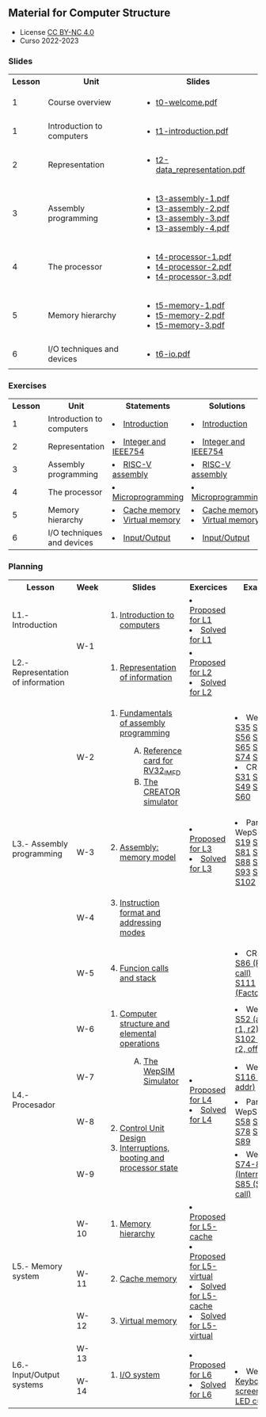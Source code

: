 ## Material for Computer Structure

<html>
<ul>
<li> License <a href="http:/creativecommons.org/licenses/by-nc/4.0/">CC BY-NC 4.0</a> </li>
<li> Curso 2022-2023</li>
</ul>
</html>


### Slides

<html>
 <small>
 <table style="width:100%;" width="100%">
  <tr><th>Lesson</th><th>Unit</th><th>Slides</th></tr>

  <tr><td>1</td><td>Course overview</td>
      <td><ul type="0">
        <li> <a href="https://acaldero.github.io/uc3m_cs/slides/t0-welcome.pdf">t0-welcome.pdf</a> </li>
      </ul></td>
  </tr>

  <tr><td>1</td><td>Introduction to computers</td>
      <td><ul type="1">
        <li> <a href="https://acaldero.github.io/uc3m_cs/slides/t1-introduction.pdf">t1-introduction.pdf</a> </li>
      </ul></td>
  </tr>

  <tr><td>2</td><td>Representation</td>
      <td><ul type="1">
        <li> <a href="https://acaldero.github.io/uc3m_cs/slides/t2-data_representation.pdf">t2-data_representation.pdf</a></li>
      </ul></td>
  </tr>

  <tr><td>3</td><td>Assembly programming</td>
      <td><ul type="1">
        <li> <a href="https://acaldero.github.io/uc3m_cs/slides/t3-assembly-1.pdf">t3-assembly-1.pdf</a></li>
        <li> <a href="https://acaldero.github.io/uc3m_cs/slides/t3-assembly-2.pdf">t3-assembly-2.pdf</a></li>
        <li> <a href="https://acaldero.github.io/uc3m_cs/slides/t3-assembly-3.pdf">t3-assembly-3.pdf</a></li>
        <li> <a href="https://acaldero.github.io/uc3m_cs/slides/t3-assembly-4.pdf">t3-assembly-4.pdf</a></li>
      </ul></td>
  </tr>

  <tr><td>4</td><td>The processor</td>
      <td><ul type="1">
        <li> <a href="https://acaldero.github.io/uc3m_cs/slides/t4-processor-1.pdf">t4-processor-1.pdf</a></li>
        <li> <a href="https://acaldero.github.io/uc3m_cs/slides/t4-processor-2.pdf">t4-processor-2.pdf</a></li>
        <li> <a href="https://acaldero.github.io/uc3m_cs/slides/t4-processor-3.pdf">t4-processor-3.pdf</a></li>
      </ul></td>
  </tr>

  <tr><td>5</td><td>Memory hierarchy</td>
      <td><ul type="1">
        <li> <a href="https://acaldero.github.io/uc3m_cs/slides/t5-memory-1.pdf">t5-memory-1.pdf</a></li>
        <li> <a href="https://acaldero.github.io/uc3m_cs/slides/t5-memory-2.pdf">t5-memory-2.pdf</a></li>
        <li> <a href="https://acaldero.github.io/uc3m_cs/slides/t5-memory-3.pdf">t5-memory-3.pdf</a></li>
      </ul></td>
  </tr>

  <tr><td>6</td><td>I/O techniques and devices</td>
      <td><ul type="1">
        <li> <a href="https://acaldero.github.io/uc3m_cs/slides/t6-io.pdf">t6-io.pdf</a></li>
      </ul></td>
  </tr>

 </table>
 </small>
</html>


### Exercises

<html>
 <small>
 <table style="width:100%;" width="100%">
  <tr><th>Lesson</th><th>Unit</th><th>Statements</th><th>Solutions</th></tr>

  <tr><td>1</td><td>Introduction to computers</td>
      <td>
        <li> <a href="https://acaldero.github.io/uc3m_cs/exercises/t1-introduction-proposed">Introduction</a> </li>
      </td>
      <td>
        <li> <a href="https://acaldero.github.io/uc3m_cs/exercises/t1-introduction-solved">Introduction</a> </li>
      </td>
  </tr>

  <tr><td>2</td><td>Representation</td>
      <td>
        <li> <a href="https://acaldero.github.io/uc3m_cs/exercises/t2-representation-proposed">Integer and IEEE754</a> </li>
      </td>
      <td>
        <li> <a href="https://acaldero.github.io/uc3m_cs/exercises/t2-representation-solved">Integer and IEEE754</a> </li>
      </td>
  </tr>

  <tr><td>3</td><td>Assembly programming</td>
      <td>
        <li> <a href="https://acaldero.github.io/uc3m_cs/exercises/t3-assembly-proposed">RISC-V assembly</a> </li>
      </td>
      <td>
        <li> <a href="https://acaldero.github.io/uc3m_cs/exercises/t3-assembly-solved">RISC-V assembly</a> </li>
      </td>
  </tr>

  <tr><td>4</td><td>The processor</td>
      <td>
        <li> <a href="https://acaldero.github.io/uc3m_cs/exercises/t4-processor-proposed">Microprogramming</a> </li>
      </td>
      <td>
        <li> <a href="https://acaldero.github.io/uc3m_cs/exercises/t4-processor-solved">Microprogramming</a> </li>
      </td>
  </tr>

  <tr><td>5</td><td>Memory hierarchy</td>
      <td> 
        <li> <a href="https://acaldero.github.io/uc3m_cs/exercises/t5-cachememory-proposed">Cache memory</a> </li>
        <li> <a href="https://acaldero.github.io/uc3m_cs/exercises/t5-virtualmemory-proposed">Virtual memory</a> </li>
      </td>
      <td> 
        <li> <a href="https://acaldero.github.io/uc3m_cs/exercises/t5-cachememory-solved">Cache memory</a> </li>
        <li> <a href="https://acaldero.github.io/uc3m_cs/exercises/t5-virtualmemory-solved">Virtual memory</a> </li>
      </td>
  </tr>

  <tr><td>6</td><td>I/O techniques and devices</td>
      <td>
        <li> <a href="https://acaldero.github.io/uc3m_cs/exercises/t6-io-proposed">Input/Output</a> </li>
      </td>
      <td>
        <li> <a href="https://acaldero.github.io/uc3m_cs/exercises/t6-io-solved">Input/Output</a> </li>
      </td>
  </tr>

 </table>
 </small>
</html>


### Planning

<html>
    <table class="table table-bordered table-sm table-hover px-0 mx-0" style="width:100%;" width="100%">
            <tr>
                <th width="15%">Lesson</th>
                <th width="4%">Week</th>
                <th width="36%">Slides</th>
                <th width="20%">Exercices</th>
                <th width="25%">Examples</th>
            </tr>
            <tr>
                <td class="align-middle">L1.- Introduction</td>
                <td class="align-middle text-align" rowspan="2"><span class="badge bg-info">W-1</span></td>
                <td class="align-middle">
                    <ol class="p-2">
                        <li><a href="https://acaldero.github.io/uc3m_cs/slides/t1-introduction.pdf"><u>Introduction to computers</u></a></li>
                    </ol>
                </td>
                <td class="align-middle">
                        <li><a href="https://acaldero.github.io/uc3m_cs/exercises/t1-introduction-proposed"><u>Proposed for L1</u></a></li>
                        <li><a href="https://acaldero.github.io/uc3m_cs/exercises/t1-introduction-solved"><u>Solved for L1</u></a></li>
                </td>
                <td class="align-middle">
                </td>
            </tr>
            <tr>
                <td class="align-middle">L2.- Representation of information</td>
                <td class="align-middle">
                    <ol class="p-2">
                        <li><a href="https://acaldero.github.io/uc3m_cs/slides/t2-data_representation.pdf"><u>Representation of information</u></a></li>
                    </ol>
                </td>
                <td class="align-middle">
                        <li><a href="https://acaldero.github.io/uc3m_cs/exercises/t2-representation-proposed"><u>Proposed for L2 </u></a></li>
                        <li><a href="https://acaldero.github.io/uc3m_cs/exercises/t2-representation-solved"><u>Solved for L2</u><u></u></a></li>
                </td>
                <td class="align-middle">
                </td>
            </tr>
            <tr class="m-2 p-2">
                <td class="align-middle" rowspan="4">L3.- Assembly programming</td>
                <td class="align-middle text-align"><span class="badge bg-info">W-2</span></td>
                <td class="align-middle">
                    <ol class="p-2">
                        <li><a href="https://acaldero.github.io/uc3m_cs/slides/t3-assembly-1.pdf"><u>Fundamentals of assembly programming</u></a></li>
                        <ol class="p-2" style="padding-left: 3em !important;" type="A">
                            <li><a href="https://acaldero.github.io/uc3m_cs/refcard/rv32-reference-card.pdf"><u>Reference card for RV32<sub>IMFD</sub></u></a></li>
                            <li><a href="https://creatorsim.github.io/creator/"><u>The CREATOR simulator</u></a></li>
                        </ol>
                    </ol>
                </td>
                <td rowspan="4">
                        <li><a href="https://acaldero.github.io/uc3m_cs/exercises/t3-assembly-proposed"><u>Proposed for L3</u><u></u></a></li>
                        <li><a href="https://acaldero.github.io/uc3m_cs/exercises/t3-assembly-solved"><u>Solved for L3</u><u></u></a></li>
                </td>
                <td class="align-middle ">
                        <li>WepSIM:</li>
                        <div class="">
			    <a class="btn btn-light  border border-secondary font-weight-bold col-auto mx-1 py-0 rounded" href="https://wepsim.github.io/wepsim/ws_dist/?mode=ep&examples_set=RISCV-AulaGlobal&example=0">S35</a>
			    <a class="btn btn-light  border border-secondary font-weight-bold col-auto mx-1 py-0 rounded" href="https://wepsim.github.io/wepsim/ws_dist/?mode=ep&examples_set=RISCV-AulaGlobal&example=1">S37</a>
			    <a class="btn btn-light  border border-secondary font-weight-bold col-auto mx-1 py-0 rounded" href="https://wepsim.github.io/wepsim/ws_dist/?mode=ep&examples_set=RISCV-AulaGlobal&example=2">S39</a>
			    <a class="btn btn-light  border border-secondary font-weight-bold col-auto mx-1 py-0 rounded" href="https://wepsim.github.io/wepsim/ws_dist/?mode=ep&examples_set=RISCV-AulaGlobal&example=3">S56</a>
			    <a class="btn btn-light  border border-secondary font-weight-bold col-auto mx-1 py-0 rounded" href="https://wepsim.github.io/wepsim/ws_dist/?mode=ep&examples_set=RISCV-AulaGlobal&example=4">S63</a>
			    <a class="btn btn-light  border border-secondary font-weight-bold col-auto mx-1 py-0 rounded" href="https://wepsim.github.io/wepsim/ws_dist/?mode=ep&examples_set=RISCV-AulaGlobal&example=5">S64</a>
			    <a class="btn btn-light  border border-secondary font-weight-bold col-auto mx-1 py-0 rounded" href="https://wepsim.github.io/wepsim/ws_dist/?mode=ep&examples_set=RISCV-AulaGlobal&example=6">S65</a>
			    <a class="btn btn-light  border border-secondary font-weight-bold col-auto mx-1 py-0 rounded" href="https://wepsim.github.io/wepsim/ws_dist/?mode=ep&examples_set=RISCV-AulaGlobal&example=7">S67</a>
			    <a class="btn btn-light  border border-secondary font-weight-bold col-auto mx-1 py-0 rounded" href="https://wepsim.github.io/wepsim/ws_dist/?mode=ep&examples_set=RISCV-AulaGlobal&example=8">S70</a>
			    <a class="btn btn-light  border border-secondary font-weight-bold col-auto mx-1 py-0 rounded" href="https://wepsim.github.io/wepsim/ws_dist/?mode=ep&examples_set=RISCV-AulaGlobal&example=9">S74</a>
			    <a class="btn btn-light  border border-secondary font-weight-bold col-auto mx-1 py-0 rounded" href="https://wepsim.github.io/wepsim/ws_dist/?mode=ep&examples_set=RISCV-AulaGlobal&example=10">S78</a>
                        </div>
                        <li>CREATOR:</li>
                        <div class="">
                            <a class="btn btn-light  border border-secondary font-weight-bold col-auto mx-1 py-0 rounded" href="https://creatorsim.github.io/creator/?example_set=uc3m-ec&amp;example=e1">S31</a>
                            <a class="btn btn-light  border border-secondary font-weight-bold col-auto mx-1 py-0 rounded" href="https://creatorsim.github.io/creator/?example_set=uc3m-ec&amp;example=e2">S32</a>
                            <a class="btn btn-light  border border-secondary font-weight-bold col-auto mx-1 py-0 rounded" href="https://creatorsim.github.io/creator/?example_set=uc3m-ec&amp;example=e3">S35</a>
                            <a class="btn btn-light  border border-secondary font-weight-bold col-auto mx-1 py-0 rounded" href="https://creatorsim.github.io/creator/?example_set=uc3m-ec&amp;example=e4">S49</a>
                            <a class="btn btn-light  border border-secondary font-weight-bold col-auto mx-1 py-0 rounded" href="https://creatorsim.github.io/creator/?example_set=uc3m-ec&amp;example=e6">S54</a>
                            <a class="btn btn-light  border border-secondary font-weight-bold col-auto mx-1 py-0 rounded" href="https://creatorsim.github.io/creator/?example_set=uc3m-ec&amp;example=e7">S57</a>
                            <a class="btn btn-light  border border-secondary font-weight-bold col-auto mx-1 py-0 rounded" href="https://creatorsim.github.io/creator/?example_set=uc3m-ec&amp;example=e8">S60</a>
                        </div>
                </td>
            </tr>
            <tr class="m-2 p-2">
                <td class="align-middle"><span class="badge bg-info">W-3</span></td>
                <td class="align-middle">
                    <ol class="p-2" start="2">
                        <li><a href="https://acaldero.github.io/uc3m_cs/slides/t3-assembly-2.pdf"><u>Assembly: memory model</u></a></li>
                    </ol>
                </td>
                <td class="align-middle ">
                        <li>Para WepSIM:</li>
                        <div class="">
			    <a class="btn btn-light  border border-secondary font-weight-bold col-auto mx-1 py-0 rounded" href="https://wepsim.github.io/wepsim/ws_dist/?mode=ep&examples_set=RISCV-AulaGlobal&example=11">S19</a>
			    <a class="btn btn-light  border border-secondary font-weight-bold col-auto mx-1 py-0 rounded" href="https://wepsim.github.io/wepsim/ws_dist/?mode=ep&examples_set=RISCV-AulaGlobal&example=12">S29</a>
			    <a class="btn btn-light  border border-secondary font-weight-bold col-auto mx-1 py-0 rounded" href="https://wepsim.github.io/wepsim/ws_dist/?mode=ep&examples_set=RISCV-AulaGlobal&example=13">S39</a>
			    <a class="btn btn-light  border border-secondary font-weight-bold col-auto mx-1 py-0 rounded" href="https://wepsim.github.io/wepsim/ws_dist/?mode=ep&examples_set=RISCV-AulaGlobal&example=14">S81</a>
			    <a class="btn btn-light  border border-secondary font-weight-bold col-auto mx-1 py-0 rounded" href="https://wepsim.github.io/wepsim/ws_dist/?mode=ep&examples_set=RISCV-AulaGlobal&example=15">S82</a>
			    <a class="btn btn-light  border border-secondary font-weight-bold col-auto mx-1 py-0 rounded" href="https://wepsim.github.io/wepsim/ws_dist/?mode=ep&examples_set=RISCV-AulaGlobal&example=16">S83</a>
			    <a class="btn btn-light  border border-secondary font-weight-bold col-auto mx-1 py-0 rounded" href="https://wepsim.github.io/wepsim/ws_dist/?mode=ep&examples_set=RISCV-AulaGlobal&example=17">S88</a>
			    <a class="btn btn-light  border border-secondary font-weight-bold col-auto mx-1 py-0 rounded" href="https://wepsim.github.io/wepsim/ws_dist/?mode=ep&examples_set=RISCV-AulaGlobal&example=18">S89</a>
			    <a class="btn btn-light  border border-secondary font-weight-bold col-auto mx-1 py-0 rounded" href="https://wepsim.github.io/wepsim/ws_dist/?mode=ep&examples_set=RISCV-AulaGlobal&example=19">S90</a>
			    <a class="btn btn-light  border border-secondary font-weight-bold col-auto mx-1 py-0 rounded" href="https://wepsim.github.io/wepsim/ws_dist/?mode=ep&examples_set=RISCV-AulaGlobal&example=20">S93</a>
			    <a class="btn btn-light  border border-secondary font-weight-bold col-auto mx-1 py-0 rounded" href="https://wepsim.github.io/wepsim/ws_dist/?mode=ep&examples_set=RISCV-AulaGlobal&example=21">S95</a>
			    <a class="btn btn-light  border border-secondary font-weight-bold col-auto mx-1 py-0 rounded" href="https://wepsim.github.io/wepsim/ws_dist/?mode=ep&examples_set=RISCV-AulaGlobal&example=22">S99</a>
			    <a class="btn btn-light  border border-secondary font-weight-bold col-auto mx-1 py-0 rounded" href="https://wepsim.github.io/wepsim/ws_dist/?mode=ep&examples_set=RISCV-AulaGlobal&example=23">S102</a>
                        </div>
                </td>
            </tr>
            <tr class="m-2 p-2">
                <td class="align-middle"><span class="badge bg-info">W-4</span></td>
                <td class="align-middle">
                    <ol class="p-2" start="3">
                        <li><a href="https://acaldero.github.io/uc3m_cs/slides/t3-assembly-3.pdf"> <u>Instruction format and addressing modes</u></a></li>
                    </ol>
                </td>
                <td class="align-middle ">
                </td>
            </tr>
            <tr class="m-2 p-2">
                <td class="align-middle"><span class="badge bg-info">W-5</span></td>
                <td class="align-middle">
                    <ol class="p-2" start="4">
                        <li><a href="https://acaldero.github.io/uc3m_cs/slides/t3-assembly-4.pdf"> <u>Funcion calls and stack<br></u></a></li>
                    </ol>
                </td>
                <td class="align-middle ">
                        <li>CREATOR:</li>
                        <div class="">
                            <a class="btn btn-light  border border-secondary font-weight-bold col-auto mx-1 py-0 rounded" href="https://creatorsim.github.io/creator/?example_set=uc3m-ec&amp;example=e13">S86 (Function call)</a><br>
                            <a class="btn btn-light  border border-secondary font-weight-bold col-auto mx-1 py-0 rounded" href="https://creatorsim.github.io/creator/?example_set=uc3m-ec&amp;example=e14">S111 (Factorial)</a>
                        </div>
                </td>
            </tr>
            <tr class="m-2 p-2">
                <td class="align-middle" rowspan="4">L4.- Procesador</td>
                <td class="align-middle justify-content-center"><span class="badge bg-info">W-6</span></td>
                <td class="align-middle" rowspan="2">
                    <ol class="p-2">
                        <li><a href="https://acaldero.github.io/uc3m_cs/slides/t4-processor-1.pdf"><u>Computer structure and elemental operations</u></a></li>
                        <ol class="p-2" style="padding-left: 3em !important;" type="A">
                            <li><a href="https://wepsim.github.io/wepsim"><u>The WepSIM Simulator</u></a></li>
                        </ol>
                    </ol>
                </td>
                <td rowspan="4">
                        <li><a href="https://acaldero.github.io/uc3m_cs/exercises/t4-processor-proposed"><u>Proposed for L4</u><u></u></a></li>
                        <li><a href="https://acaldero.github.io/uc3m_cs/exercises/t4-processor-solved"><u>Solved for L4</u><u></u></a></li>
                </td>
                <td class="align-middle ">
                        <li>WepSIM:</li>
                        <div class="">
                            <a class="btn btn-light  border border-secondary font-weight-bold col-auto mx-1 py-0 rounded" href="https://wepsim.github.io/wepsim/ws_dist/?mode=ep&amp;examples_set=RISCV&amp;example=0">S52 (add r3, r1, r2)</a><br>
                            <a class="btn btn-light  border border-secondary font-weight-bold col-auto mx-1 py-0 rounded" href="https://wepsim.github.io/wepsim/ws_dist/?mode=ep&amp;examples_set=RISCV&amp;example=2">S102 (beq r1, r2, offset)</a>
                        </div>
                </td>
            </tr>
            <tr class="m-2 p-2">
                <td class="align-middle justify-content-center"><span class="badge bg-info">W-7</span></td>
                <td class="align-middle ">
                        <li>WepSIM:</li>
                        <div class="">
                            <a class="btn btn-light  border border-secondary font-weight-bold col-auto mx-1 py-0 rounded" href="https://wepsim.github.io/wepsim/ws_dist/?mode=ep&amp;examples_set=RISCV&amp;example=2">S116 (lw  r1, addr)</a><br>
                        </div>
                </td>
            </tr>
            <tr class="m-2 p-2">
                <td class="align-middle justify-content-center"><span class="badge bg-info">W-8</span></td>
                <td class="align-middle" rowspan="2">
                    <ol class="p-2" start="2">
                        <li><a href="https://acaldero.github.io/uc3m_cs/slides/t4-processor-2.pdf"><u>Control Unit Design</u></a></li>
                        <li><a href="https://acaldero.github.io/uc3m_cs/slides/t4-processor-2.pdf"><u>Interruptions, booting and processor state</u></a></li>
                    </ol>
                </td>
                <td class="align-middle ">
                        <li>Para WepSIM:</li>
                        <div class="">
                            <a class="btn btn-light  border border-secondary font-weight-bold col-auto mx-1 py-0 rounded" href="https://wepsim.github.io/wepsim/ws_dist/?mode=ep&examples_set=RISCV-AulaGlobal&example=24">S58</a>
                            <a class="btn btn-light  border border-secondary font-weight-bold col-auto mx-1 py-0 rounded" href="https://wepsim.github.io/wepsim/ws_dist/?mode=ep&examples_set=RISCV-AulaGlobal&example=25">S63</a>
                            <a class="btn btn-light  border border-secondary font-weight-bold col-auto mx-1 py-0 rounded" href="https://wepsim.github.io/wepsim/ws_dist/?mode=ep&examples_set=RISCV-AulaGlobal&example=26">S69</a>
                            <a class="btn btn-light  border border-secondary font-weight-bold col-auto mx-1 py-0 rounded" href="https://wepsim.github.io/wepsim/ws_dist/?mode=ep&examples_set=RISCV-AulaGlobal&example=27">S78</a>
                            <a class="btn btn-light  border border-secondary font-weight-bold col-auto mx-1 py-0 rounded" href="https://wepsim.github.io/wepsim/ws_dist/?mode=ep&examples_set=RISCV-AulaGlobal&example=28">S79</a>
                            <a class="btn btn-light  border border-secondary font-weight-bold col-auto mx-1 py-0 rounded" href="https://wepsim.github.io/wepsim/ws_dist/?mode=ep&examples_set=RISCV-AulaGlobal&example=29">S85</a>
                            <a class="btn btn-light  border border-secondary font-weight-bold col-auto mx-1 py-0 rounded" href="https://wepsim.github.io/wepsim/ws_dist/?mode=ep&examples_set=RISCV-AulaGlobal&example=30">S89</a>
                        </div>
                </td>
            </tr>
            <tr class="m-2 p-2">
                <td class="align-middle justify-content-center"><span class="badge bg-info">W-9</span></td>
                <td class="align-middle">
                        <li>WepSIM:</li>
                        <div class="">
                            <a class="btn btn-light  border border-secondary font-weight-bold col-auto mx-1 py-0 rounded" href="https://wepsim.github.io/wepsim/ws_dist/?mode=ep&amp;examples_set=RISCV&amp;example=11">S74-81 (Interruptions)</a><br>
                            <a class="btn btn-light  border border-secondary font-weight-bold col-auto mx-1 py-0 rounded" href="https://wepsim.github.io/wepsim/ws_dist/?mode=ep&amp;examples_set=RISCV&amp;example=12">S85 (System call)</a>
                        </div>
                </td>
            </tr>
            <tr class="m-2 p-2">
                <td class="align-middle" rowspan="3">L5.- Memory system</td>
                <td class="align-middle justify-content-center"><span class="badge bg-info">W-10</span></td>
                <td class="align-middle">
                    <ol class="p-2" start="1">
                        <li><a href="https://acaldero.github.io/uc3m_cs/slides/t5-memory-1-intro.pdf"><u>Memory hierarchy</u></a></li>
                    </ol>
                </td>
                <td rowspan="3">
                        <li><a href="https://acaldero.github.io/uc3m_cs/exercises/t5-cachememory-proposed"><u>Proposed for L5-cache</u><u></u></a></li>
                        <li><a href="https://acaldero.github.io/uc3m_cs/exercises/t5-virtualmemory-proposed"><u>Proposed for L5-virtual</u><u></u></a></li>
                        <li><a href="https://acaldero.github.io/uc3m_cs/exercises/t5-cachememory-solved"><u>Solved for L5-cache</u><u></u></a></li>
                        <li><a href="https://acaldero.github.io/uc3m_cs/exercises/t5-virtualmemory-solved"><u>Solved for L5-virtual</u><u></u></a></li>
                </td>
                <td class="align-middle ">
                </td>
            </tr>
            <tr class="m-2 p-2">
                <td class="align-middle justify-content-center"><span class="badge bg-info">W-11</span></td>
                <td class="align-middle">
                    <ol class="p-2" start="2">
                        <li><a href="https://acaldero.github.io/uc3m_cs/slides/t5-memory-2-cache.pdf"><u>Cache memory</u></a></li>
                    </ol>
                </td>
                <td class="align-middle ">
                </td>
            </tr>
            <tr class="m-2 p-2">
                <td class="align-middle justify-content-center"><span class="badge bg-info">W-12</span></td>
                <td class="align-middle">
                    <ol class="p-2" start="3">
                        <li><a href="https://acaldero.github.io/uc3m_cs/slides/t5-memory-3-virtual.pdf"><u>Virtual memory</u></a></li>
                    </ol>
                </td>
                <td class="align-middle ">
                </td>
            </tr>
            <tr class="m-2 p-2">
                <td class="align-middle" rowspan="2">L6.- Input/Output systems</td>
                <td class="align-middle justify-content-center"><span class="badge bg-info">W-13</span></td>
                <td class="align-middle" rowspan="2">
                    <ol class="p-2">
                        <li><a href="https://acaldero.github.io/uc3m_cs/slides/t6-io.pdf"><u>I/O system</u></a></li>
                    </ol>
                </td>
                <td rowspan="2">
                        <li><a href="https://acaldero.github.io/uc3m_cs/exercises/t6-io-proposed"><u>Proposed for L6</u><u></u></a></li>
                        <li><a href="https://acaldero.github.io/uc3m_cs/exercises/t6-io-solved"><u>Solved for L6</u><u></u></a></li>
                </td>
                <td class="align-middle ">
                </td>
            </tr>
            <tr class="m-2 p-2">
                <td class="align-middle justify-content-center"><span class="badge bg-info">W-14</span></td>
                <td class="align-middle ">
                        <li>WepSIM:</li>
                        <div class="">
                            <a class="btn btn-light  border border-secondary font-weight-bold col-auto mx-1 py-0 rounded" href="https://wepsim.github.io/wepsim/ws_dist/?mode=ep&amp;examples_set=RISCV&amp;example=14&amp;simulator=assembly:screen&amp;notify=false">Keyboard and screen</a><br>
                            <a class="btn btn-light  border border-secondary font-weight-bold col-auto mx-1 py-0 rounded" href="https://wepsim.github.io/wepsim/ws_dist/?mode=ep&amp;examples_set=RISCV&amp;example=17&amp;simulator=assembly:3dled&amp;notify=false">LED cube</a>
                        </div>
                </td>
            </tr>
        </tbody>
    </table>
</html>
